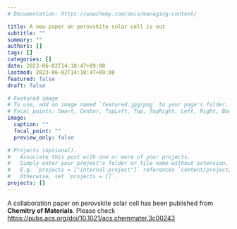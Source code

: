 ```yaml
---
# Documentation: https://wowchemy.com/docs/managing-content/

title: A new paper on perovskite solar cell is out
subtitle: ""
summary: ""
authors: []
tags: []
categories: []
date: 2023-06-02T14:10:47+09:00
lastmod: 2023-06-02T14:10:47+09:00
featured: false
draft: false

# Featured image
# To use, add an image named `featured.jpg/png` to your page's folder.
# Focal points: Smart, Center, TopLeft, Top, TopRight, Left, Right, BottomLeft, Bottom, BottomRight.
image:
  caption: ""
  focal_point: ""
  preview_only: false

# Projects (optional).
#   Associate this post with one or more of your projects.
#   Simply enter your project's folder or file name without extension.
#   E.g. `projects = ["internal-project"]` references `content/project/deep-learning/index.md`.
#   Otherwise, set `projects = []`.
projects: []
---
```


A collaboration paper on perovskite solar cell has been published from **Chemitry of Materials**. Please check https://pubs.acs.org/doi/10.1021/acs.chemmater.3c00243